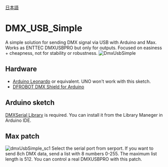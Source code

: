 [日本語](/README_ja.md)
# DMX_USB_Simple
A simple solution for sending DMX signal via USB with Arduino and Max. Works as ENTTEC DMXUSBPRO but only for outputs.
Focused on easiness + cheapness, not for stability or robustness.
![DmxUsbSimple](https://user-images.githubusercontent.com/1097902/63932715-b4de1500-ca92-11e9-8c96-72f6376dd78f.jpg)

## Hardware
- [Arduino Leonardo](https://www.arduino.cc/en/Main/Arduino_BoardLeonardo) or equivalent. UNO won't work with this sketch.
- [DFROBOT DMX Shield for Arduino](https://www.dfrobot.com/product-984.html)

## Arduino sketch
[DMXSerial Library](https://github.com/mathertel/DMXSerial) is required. You can install it from the Library Maneger in Arduino IDE.

## Max patch
![dmxUsbSimple_sc1](https://user-images.githubusercontent.com/1097902/63922982-b0a8fc00-ca80-11e9-8a98-7bd4cfff6591.png)
Select the serial port from serport. 
If you want to send 8ch DMX data, send a list with 8 numbers 0-255. The maximum list length is 512.
You can control a real DMXUSBPRO with this patch.
